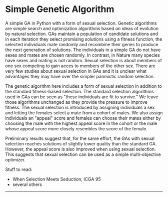 # Simple Genetic Algorithm

A simple GA in Python with a form of sexual selection. Genetic algorithms are simple search and optimization algorithms based on ideas of evolution by natural selection. GAs maintain a population of candidate solutions and in each iteration they select promising solutions using a fitness function, the selected individuals mate randomly and recombine their genes to produce the next generation of solutions. The individuals in a simple GA do not have sexes and mates are chosen randomly. In contrast, in Nature many species have sexes and mating is not random. Sexual selection is about members of one sex competing to gain acces to members of the other sex. There are very few studies about sexual selection in GAs and it is unclear what advantages they may have over the simpler panmictic random selection.

The genetic algorithm here includes a form of sexual selection in addition to the standard fitness-based selection. The standard selection algorithms used in GAs can be seen as "these individuals are fit to survive." We leave those algorithms unchanged as they provide the pressure to improve fitness. The sexual selection is introduced by assigning individuals a sex and letting the females select a mate from a cohort of males. We also assign individuals an "appeal" score and females can choose their mates either by choosing the male with the highest appeal score in the cohort or the male whose appeal score more closely resembles the score of the female.

Preliminary results suggest that, for the same effort, the GAs with sexual selection reaches solutions of slightly lower quality than the standard GA. However, the appeal score is also improved when using sexual selection. This suggests that sexual selection can be used as a simple multi-objective optimizer.

Stuff to read:

- When Selection Meets Seduction, ICGA 95
- several others

---
